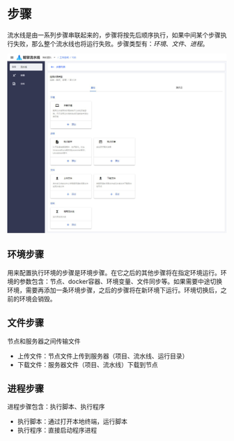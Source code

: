 # 步骤

流水线是由一系列步骤串联起来的，步骤将按先后顺序执行，如果中间某个步骤执行失败，那么整个流水线也将运行失败。步骤类型有：*环境*、*文件*、*进程*。

![流水线列表](../img/pipeline-step-type-list.jpg)

## 环境步骤

用来配置执行环境的步骤是环境步骤。在它之后的其他步骤将在指定环境运行。环境的参数包含：节点、docker容器、环境变量、文件同步等。如果需要中途切换环境，需要再添加一条环境步骤，之后的步骤将在新环境下运行。环境切换后，之前的环境会销毁。

## 文件步骤

节点和服务器之间传输文件

- 上传文件：节点文件上传到服务器（项目、流水线、运行目录）
- 下载文件：服务器文件（项目、流水线）下载到节点

## 进程步骤

进程步骤包含：执行脚本、执行程序

- 执行脚本：通过打开本地终端，运行脚本
- 执行程序：直接启动程序进程